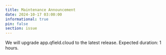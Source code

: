 ```yaml
---
title: Maintenance Announcement 
date: 2024-10-17 03:00:00
informational: true
pin: false
section: issue
---
```


We will upgrade app.qfield.cloud to the latest release.
Expected duration: 1 hours.
